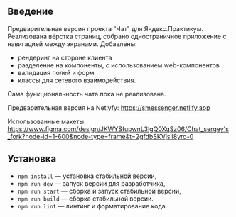 ## Введение

Предварительная версия проекта "Чат" для Яндекс.Практикум.
Реализована вёрстка страниц, собрано одностраничное приложение с навигацией между экранами.
Добавлены:

-   рендеринг на стороне клиента
-   разделение на компоненты, с использованием web-компонентов
-   валидация полей и форм
-   классы для сетевого взаимодействия.

Сама функциональность чата пока не реализована.

Предварительная версия на Netlyfy: https://smessenger.netlify.app

Использованные макеты: https://www.figma.com/design/JKWYSfupwnL3lgQ0XqSz06/Chat_sergey's_fork?node-id=1-600&node-type=frame&t=2gfdbSKVjsll8yrd-0

## Установка

-   `npm install` — установка стабильной версии,
-   `npm run dev` — запуск версии для разработчика,
-   `npm run start` — сборка и запуск стабильной версии,
-   `npm run build` — сборка стабильной версии.
-   `npm run lint` — линтинг и форматирование кода.

